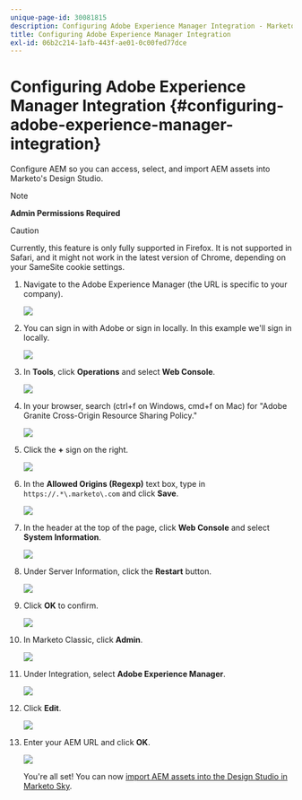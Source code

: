 ```yaml
---
unique-page-id: 30081815
description: Configuring Adobe Experience Manager Integration - Marketo Docs - Product Documentation
title: Configuring Adobe Experience Manager Integration
exl-id: 06b2c214-1afb-443f-ae01-0c00fed77dce
---
```

# Configuring Adobe Experience Manager Integration {#configuring-adobe-experience-manager-integration}

Configure AEM so you can access, select, and import AEM assets into Marketo's Design Studio.

>[!NOTE]
>
>**Admin Permissions Required**

>[!CAUTION]
>
>Currently, this feature is only fully supported in Firefox. It is not supported in Safari, and it might not work in the latest version of Chrome, depending on your SameSite cookie settings.

1. Navigate to the Adobe Experience Manager (the URL is specific to your company).

   ![](assets/one.png)

1. You can sign in with Adobe or sign in locally. In this example we'll sign in locally.

   ![](assets/two.png)

1. In **Tools**, click **Operations** and select **Web Console**.

   ![](assets/2a.png)

1. In your browser, search (ctrl+f on Windows, cmd+f on Mac) for "Adobe Granite Cross-Origin Resource Sharing Policy."

   ![](assets/three.png)

1. Click the **+** sign on the right.

   ![](assets/four.png)

1. In the **Allowed Origins (Regexp)** text box, type in `https://.*\.marketo\.com` and click **Save**.

   ![](assets/five-psd.png)

1. In the header at the top of the page, click **Web Console** and select **System Information**.

   ![](assets/six.png)

1. Under Server Information, click the **Restart** button.

   ![](assets/seven.png)

1. Click **OK** to confirm.

   ![](assets/eight.png)

1. In Marketo Classic, click **Admin**.

   ![](assets/nine.png)

1. Under Integration, select **Adobe Experience Manager**.

   ![](assets/ten.png)

1. Click **Edit**.

   ![](assets/eleven.png)

1. Enter your AEM URL and click **OK**.

   ![](assets/twelve.png)

   You're all set! You can now [import AEM assets into the Design Studio in Marketo Sky](https://experienceleague.adobe.com/docs/marketo/sky/design-studio/importing-assets-with-adobe-experience-manager.html?lang=en#design-studio).
